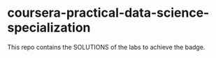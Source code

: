 # coursera-practical-data-science-specialization

This repo contains the SOLUTIONS of the labs to achieve the badge.

